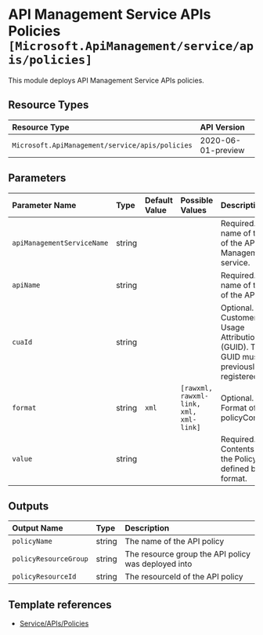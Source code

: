 # API Management Service APIs Policies `[Microsoft.ApiManagement/service/apis/policies]`

This module deploys API Management Service APIs policies.

## Resource Types

| Resource Type | API Version |
| :-- | :-- |
| `Microsoft.ApiManagement/service/apis/policies` | 2020-06-01-preview |

## Parameters

| Parameter Name | Type | Default Value | Possible Values | Description |
| :-- | :-- | :-- | :-- | :-- |
| `apiManagementServiceName` | string |  |  | Required. The name of the of the API Management service. |
| `apiName` | string |  |  | Required. The name of the of the API. |
| `cuaId` | string |  |  | Optional. Customer Usage Attribution ID (GUID). This GUID must be previously registered |
| `format` | string | `xml` | `[rawxml, rawxml-link, xml, xml-link]` | Optional. Format of the policyContent. |
| `value` | string |  |  | Required. Contents of the Policy as defined by the format. |

## Outputs

| Output Name | Type | Description |
| :-- | :-- | :-- |
| `policyName` | string | The name of the API policy |
| `policyResourceGroup` | string | The resource group the API policy was deployed into |
| `policyResourceId` | string | The resourceId of the API policy |

## Template references

- [Service/APIs/Policies](https://docs.microsoft.com/en-us/azure/templates/Microsoft.ApiManagement/2020-06-01-preview/service/apis/policies)
